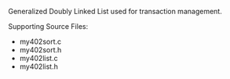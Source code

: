 Generalized Doubly Linked List used for transaction management.

Supporting Source Files:

* my402sort.c
* my402sort.h
* my402list.c
* my402list.h
  
